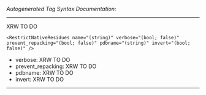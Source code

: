 _Autogenerated Tag Syntax Documentation:_

---
XRW TO DO

```
<RestrictNativeResidues name="(string)" verbose="(bool; false)" prevent_repacking="(bool; false)" pdbname="(string)" invert="(bool; false)" />
```

-   verbose: XRW TO DO
-   prevent_repacking: XRW TO DO
-   pdbname: XRW TO DO
-   invert: XRW TO DO

---
